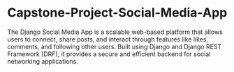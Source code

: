 # Capstone-Project-Social-Media-App
The Django Social Media App is a scalable web-based platform that allows users to connect, share posts, and interact through features like likes, comments, and following other users. Built using Django and Django REST Framework (DRF), it provides a secure and efficient backend for social networking applications.
